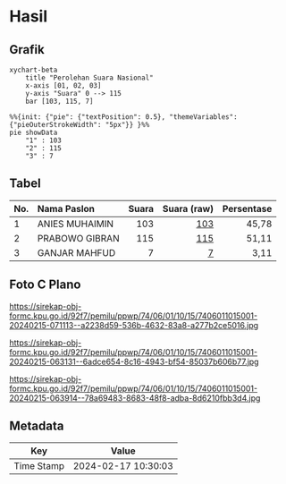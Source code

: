 # Hasil

## Grafik

```mermaid
xychart-beta
    title "Perolehan Suara Nasional"
    x-axis [01, 02, 03]
    y-axis "Suara" 0 --> 115
    bar [103, 115, 7]
```

```mermaid
%%{init: {"pie": {"textPosition": 0.5}, "themeVariables": {"pieOuterStrokeWidth": "5px"}} }%%
pie showData
    "1" : 103
    "2" : 115
    "3" : 7
```

## Tabel

| No. | Nama Paslon    | Suara | Suara (raw) | Persentase |
|:--- |:-------------- | -----:| -----------:| ----------:|
| 1   | ANIES MUHAIMIN | 103   | [103][p-1]  | 45,78      |
| 2   | PRABOWO GIBRAN | 115   | [115][p-2]  | 51,11      |
| 3   | GANJAR MAHFUD  | 7     | [7][p-3]    | 3,11       |


[p-1]: https://github.com/gigit-pemilu/pemilu-2024/blob/main/pilpres/hitung-suara/sub/74-sulawesi-tenggara/sub/06-bombana/sub/01-poleang/sub/1015-boepinang-barat/sub/001-tps/sub/paslon-1.txt
[p-2]: https://github.com/gigit-pemilu/pemilu-2024/blob/main/pilpres/hitung-suara/sub/74-sulawesi-tenggara/sub/06-bombana/sub/01-poleang/sub/1015-boepinang-barat/sub/001-tps/sub/paslon-2.txt
[p-3]: https://github.com/gigit-pemilu/pemilu-2024/blob/main/pilpres/hitung-suara/sub/74-sulawesi-tenggara/sub/06-bombana/sub/01-poleang/sub/1015-boepinang-barat/sub/001-tps/sub/paslon-3.txt

## Foto C Plano

https://sirekap-obj-formc.kpu.go.id/92f7/pemilu/ppwp/74/06/01/10/15/7406011015001-20240215-071113--a2238d59-536b-4632-83a8-a277b2ce5016.jpg

https://sirekap-obj-formc.kpu.go.id/92f7/pemilu/ppwp/74/06/01/10/15/7406011015001-20240215-063131--6adce654-8c16-4943-bf54-85037b606b77.jpg

https://sirekap-obj-formc.kpu.go.id/92f7/pemilu/ppwp/74/06/01/10/15/7406011015001-20240215-063914--78a69483-8683-48f8-adba-8d6210fbb3d4.jpg


## Metadata

| Key        | Value               |
| ---------- | ------------------- |
| Time Stamp | 2024-02-17 10:30:03 |




